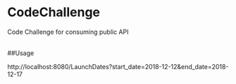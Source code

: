 # CodeChallenge
Code  Challenge for consuming public API<br/><br/>

##Usage

http://localhost:8080/LaunchDates?start_date=2018-12-12&end_date=2018-12-17
